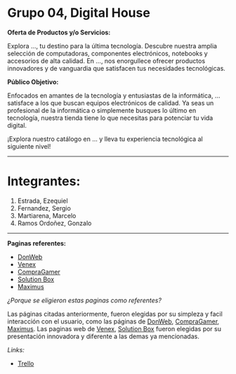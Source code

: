 # Grupo 04, Digital House

**Oferta de Productos y/o Servicios:**

Explora ..., tu destino para la última tecnología. Descubre nuestra amplia selección de computadoras, componentes electrónicos, notebooks y accesorios de alta calidad. En ..., nos enorgullece ofrecer productos innovadores y de vanguardia que satisfacen tus necesidades tecnológicas.

**Público Objetivo:**

Enfocados en amantes de la tecnología y entusiastas de la informática, ... satisface a los que buscan equipos electrónicos de calidad. Ya seas un profesional de la informática o simplemente busques lo último en tecnología, nuestra tienda tiene lo que necesitas para potenciar tu vida digital.

¡Explora nuestro catálogo en ... y lleva tu experiencia tecnológica al siguiente nivel!

---

# Integrantes:

1. Estrada, Ezequiel
2. Fernandez, Sergio
3. Martiarena, Marcelo
4. Ramos Ordoñez, Gonzalo

---

**Paginas referentes:**

- [DonWeb](https://donweb.com/)
- [Venex](https://www.venex.com.ar/)
- [CompraGamer](https://compragamer.com/)
- [Solution Box](https://www.solutionbox.com.ar/)
- [Maximus](https://www.maximus.com.ar/)

_¿Porque se eligieron estas paginas como referentes?_

Las páginas citadas anteriormente, fueron elegidas por su simpleza y facil interacción con el usuario, como las páginas de [DonWeb](https://donweb.com/), [CompraGamer](https://compragamer.com/), [Maximus](https://www.maximus.com.ar/). Las paginas web de [Venex](https://www.venex.com.ar/), [Solution Box](https://www.solutionbox.com.ar/) fueron elegidas por su presentación innovadora y diferente a las demas ya mencionadas.

_Links:_

- [Trello](https://trello.com/b/2QZ4jkJn/sprint-2-grupo-4)
